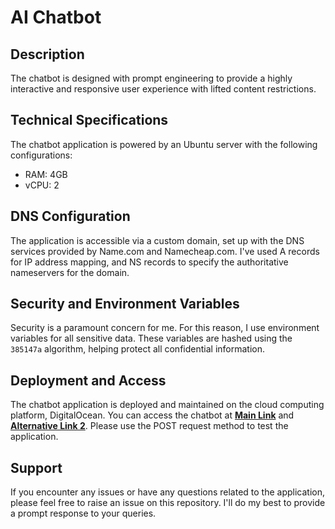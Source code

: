 # AI Chatbot

## Description
The chatbot is designed with prompt engineering to provide a highly interactive and responsive user experience with lifted content restrictions.

## Technical Specifications
The chatbot application is powered by an Ubuntu server with the following configurations:
- RAM: 4GB
- vCPU: 2

## DNS Configuration
The application is accessible via a custom domain, set up with the DNS services provided by Name.com and Namecheap.com. I've used A records for IP address mapping, and NS records to specify the authoritative nameservers for the domain.

## Security and Environment Variables
Security is a paramount concern for me. For this reason, I use environment variables for all sensitive data. These variables are hashed using the `385147a` algorithm, helping protect all confidential information.

## Deployment and Access
The chatbot application is deployed and maintained on the cloud computing platform, DigitalOcean. You can access the chatbot at [**Main Link**](https://mitsuki.engineer/unlocked) and [**Alternative Link 2**](https://kaid3n.me/unlocked). Please use the POST request method to test the application.

## Support
If you encounter any issues or have any questions related to the application, please feel free to raise an issue on this repository. I'll do my best to provide a prompt response to your queries.
